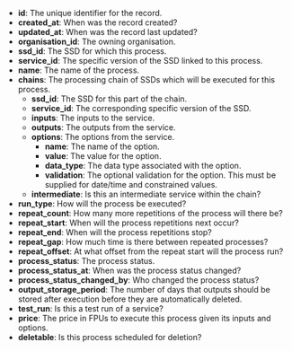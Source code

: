 * **id**: The unique identifier for the record.
* **created_at**: When was the record created?
* **updated_at**: When was the record last updated?
* **organisation_id**: The owning organisation.
* **ssd_id**: The SSD for which this process.
* **service_id**: The specific version of the SSD linked to this process.
* **name**: The name of the process.
* **chains**: The processing chain of SSDs which will be executed for this process.
    * **ssd_id**: The SSD for this part of the chain.
    * **service_id**: The corresponding specific version of the SSD.
    * **inputs**: The inputs to the service.
    * **outputs**: The outputs from the service.
    * **options**: The options from the service.
        * **name**: The name of the option.
        * **value**: The value for the option.
        * **data_type**: The data type associated with the option.
        * **validation**: The optional validation for the option. This must be supplied for date/time and constrained values.
    * **intermediate**: Is this an intermediate service within the chain?
* **run_type**: How will the process be executed?
* **repeat_count**: How many more repetitions of the process will there be?
* **repeat_start**: When will the process repetitions next occur?
* **repeat_end**: When will the process repetitions stop?
* **repeat_gap**: How much time is there between repeated processes?
* **repeat_offset**: At what offset from the repeat start will the process run?
* **process_status**: The process status.
* **process_status_at**: When was the process status changed?
* **process_status_changed_by**: Who changed the process status?
* **output_storage_period**: The number of days that outputs should be stored after execution before they are automatically deleted.
* **test_run**: Is this a test run of a service?
* **price**: The price in FPUs to execute this process given its inputs and options.
* **deletable**: Is this process scheduled for deletion?
